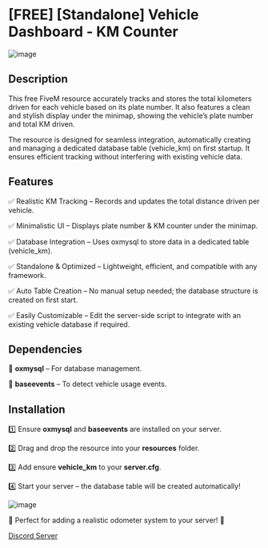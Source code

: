 # [FREE] [Standalone] Vehicle Dashboard - KM Counter
![image](https://github.com/user-attachments/assets/21550c8e-f1ae-49cb-b062-df0e6f234f94)

## Description
This free FiveM resource accurately tracks and stores the total kilometers driven for each vehicle based on its plate number. It also features a clean and stylish display under the minimap, showing the vehicle’s plate number and total KM driven.

The resource is designed for seamless integration, automatically creating and managing a dedicated database table (vehicle_km) on first startup. It ensures efficient tracking without interfering with existing vehicle data.

## Features
✅ Realistic KM Tracking – Records and updates the total distance driven per vehicle.

✅ Minimalistic UI – Displays plate number & KM counter under the minimap.

✅ Database Integration – Uses oxmysql to store data in a dedicated table (vehicle_km).

✅ Standalone & Optimized – Lightweight, efficient, and compatible with any framework.

✅ Auto Table Creation – No manual setup needed; the database structure is created on first start.

✅ Easily Customizable – Edit the server-side script to integrate with an existing vehicle database if required.

## Dependencies
🔹 **oxmysql** – For database management.

🔹 **baseevents** – To detect vehicle usage events.

## Installation
1️⃣ Ensure **oxmysql** and **baseevents** are installed on your server.

2️⃣ Drag and drop the resource into your **resources** folder.

3️⃣ Add ensure **vehicle_km** to your **server.cfg**.

4️⃣ Start your server – the database table will be created automatically!

![image](https://github.com/user-attachments/assets/7db5a278-593f-415f-8ca6-5d1c174ea292)

🔹 Perfect for adding a realistic odometer system to your server! 🚀

[Discord Server](https://discord.gg/8mMpPwh3QF)
